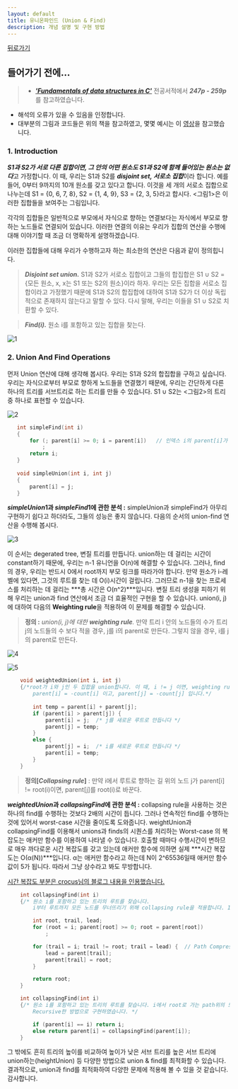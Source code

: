 ```yaml
---
layout: default
title: 유니온파인드 (Union & Find)
description: 개념 설명 및 구현 방법
---
```


[뒤로가기](../../)

## 들어가기 전에...
> * [***'Fundamentals of data structures in C'***](https://g.co/kgs/41ScV6) 전공서적에서 ***247p - 259p***를 참고하였습니다.
* 해석의 오류가 있을 수 있음을 인정합니다.
* 대부분의 그림과 코드들은 위의 책을 참고하였고, 몇몇 예시는 이 [영상](https://www.youtube.com/watch?v=wU6udHRIkcc)을 참고했습니다.

### 1. Introduction
 ***S1과 S2가 서로 다른 집합이면, 그 안의 어떤 원소도 S1과 S2에 함께 들어있는 원소는 없다***고 가정합니다. 이 때, 우리는 S1과 S2를 ***disjoint set, 서로소 집합***이라 합니다. 예를 들어, 0부터 9까지의 10개 원소를 갖고 있다고 합니다. 이것을 세 개의 서로소 집합으로 나누는데 S1 = {0, 6, 7, 8}, S2 = {1, 4, 9}, S3 = {2, 3, 5}라고 합시다. <그림1>은 이러한 집합들을 보여주는 그림입니다. 
 
 각각의 집합들은 일반적으로 부모에서 자식으로 향하는 연결보다는 자식에서 부모로 향하는 노드들로 연결되어 있습니다. 이러한 연결의 이유는 우리가 집합의 연산을 수행에 대해 이야기할 때 조금 더 명확하게 설명하겠습니다.

 이러한 집합들에 대해 우리가 수행하고자 하는 최소한의 연산은 다음과 같이 정의힙니다.
 > ***Disjoint set union.***  S1과 S2가 서로소 집합이고 그들의 합집합은 S1 ∪ S2 = {모든 원소, x, x는 S1 또는 S2의 원소}이라 하자. 우리는 모든 집합을 서로소 집합이라고 가정했기 때문에 S1과 S2의 합집합에 대하여 S1과 S2가 더 이상 독립적으로 존재하지 않는다고 말할 수 있다. 다시 말해, 우리는 이들을 S1 ∪ S2로 치환할 수 있다.

 > ***Find(i).*** 원소 i를 포함하고 있는 집합을 찾는다.

![1](../../img/Disjointset/picture_1.png)

### 2. Union And Find Operations
 먼저 Union 연산에 대해 생각해 봅시다. 우리는 S1과 S2의 합집합을 구하고 싶습니다. 우리는 자식으로부터 부모로 향하게 노드들을 연결했기 때문에, 우리는 간단하게 다른 하나의 트리를 서브트리로 하는 트리를 만들 수 있습니다. S1 ∪ S2는 <그림2>의 트리 중 하나로 표현할 수 있습니다. 


![2](../../img/Disjointset/picture_2.png)
 ``` c++
    int simpleFind(int i)
    {
        for (; parent[i] >= 0; i = parent[i])   // 인덱스 i의 parent[i]가 -1일 때까지 부모를 찾는다.
            ;
        return i;
    }
    
    void simpleUnion(int i, int j) 
    {
        parent[i] = j;
    }
 ```

***simpleUnion*1과 *simpleFind*1에 관한 분석 :** simpleUnion과 simpleFind가 아무리 구현하기 쉽다고 하더라도, 그들의 성능은 좋지 않습니다. 다음의 순서의 union-find 연산을 수행해 봅시다.

![3](../../img/Disjointset/picture_3.png)

이 순서는 degerated tree, 변질 트리를 만듭니다. union하는 데 걸리는 시간이 constant하기 때문에, 우리는 n-1 유니언을 O(n)에 해결할 수 있습니다. 그러나, find의 경우, 우리는 반드시 0에서 root까지 부모 링크를 따라가야 합니다. 만약 원소가 i-레벨에 있다면, 그것의 루트를 찾는 데 O(i)시간이 걸립니다. 그러므로 n-1을 찾는 프로세스를 처리하는 데 걸리는 ***총 시간은 O(n^2)***입니다. 변질 트리 생성을 피하기 위해 우리는 union과 find 연산에서 조금 더 효율적인 구현을 할 수 있습니다. union(i, j)에 대하여 다음의 **Weighting rule**을 적용하여 이 문제를 해결할 수 있습니다.  


> **정의 :** *union(i, j)에 대한 **weighting rule**.* 만약 트리 i 안의 노드들의 수가 트리 j의 노드들의 수 보다 적을 경우, j를 i의 parent로 만든다. 그렇지 않을 경우, i를 j의 parent로 만든다. 

![4](../../img/Disjointset/picture_4.png)

![5](../../img/Disjointset/picture_6.png)

``` c++
    void weightedUnion(int i, int j)
    {/*root가 i와 j인 두 집합을 union합니다. 이 때, i != j 이면, weighting rule을 적용합니다. 
        parent[i] = -count[i] 이고, parent[j] = -count[j] 입니다.*/
        
        int temp = parent[i] + parent[j];
        if (parent[i] > parent[j]) {
            parent[i] = j;  /* j를 새로운 루트로 만듭니다 */
            parent[j] = temp;
        }
        else {
            parent[j] = i;  /* i를 새로운 루트로 만듭니다 */
            parent[i] = temp;
        }
    }
```


> **정의[*Collapsing rule*]** : 만약 i에서 루트로 향하는 길 위의 노드 j가 parent[i] != root(i)이면, parent[j]를 root(i)로 바꾼다.


***weightedUnion*과 *collapsingFind*에 관한 분석 :** collapsing rule을 사용하는 것은 하나의 find를 수행하는 것보다 2배의 시간이 듭니다. 그러나 연속적인 find를 수행하는 것에 있어서 worst-case 시간을 줄이도록 도와줍니다. weightUnion과 collapsingFind를 이용해서 unions과 finds의 시퀀스를 처리하는 Worst-case 의 복잡도는 애커만 함수를 이용하여 나타낼 수 있습니다. 호출할 때마다 수행시간이 변하므로 매우 까다로운 시간 복잡도를 갖고 있는데 애커만 함수에 의하면 실제 ***시간 복잡도는 O(α(N))***입니다. α는 애커만 함수라고 하는데 N이  2^65536일때 애커만 함수 값이 5가 됩니다. 따라서 그냥 상수라고 봐도 무방합니다.

[시간 복잡도 부분은 crocus님의 블로그 내용을 인용했습니다.](https://www.crocus.co.kr/683)

``` c++
    int collapsingFind(int i)
    {/* 원소 i를 포함하고 있는 트리의 루트를 찾습니다. 
        i부터 루트까지 모든 노드를 무너뜨리기 위해 collapsing rule을 적용합니다. Iterative한 방법으로 구현하였습니다. */

        int root, trail, lead;
        for (root = i; parent[root] >= 0; root = parent[root])
            ;

        for (trail = i; trail != root; trail = lead) {  // Path Compression
            lead = parent[trail];
            parent[trail] = root;
        }

        return root;
    }

    int collapsingFind(int i)
    {/* 원소 i를 포함하고 있는 트리의 루트를 찾습니다. i에서 root로 가는 path위의 모든 vertex를 root에 연결합니다. 
        Recursive한 방법으로 구현하였습니다. */

        if (parent[i] == i) return i;
        else return parent[i] = collapsingFind(parent[i]);
    }
```

 그 밖에도 흔히 트리의 높이를 비교하여 높이가 낮은 서브 트리를 높은 서브 트리에 union하는(heightUnion) 등 다양한 방법으로 union & find를 최적화할 수 있습니다. 결과적으로, union과 find를 최적화하여 다양한 문제에 적용해 볼 수 있을 것 같습니다. 감사합니다.
